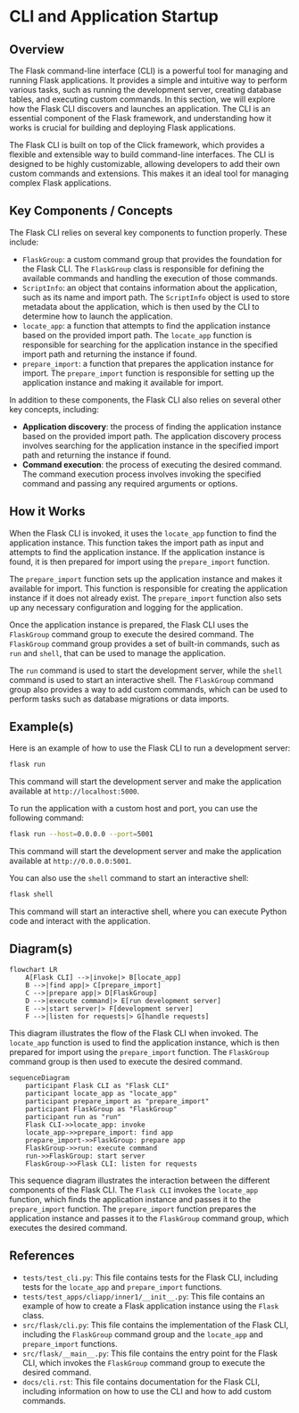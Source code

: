# CLI and Application Startup
## Overview
The Flask command-line interface (CLI) is a powerful tool for managing and running Flask applications. It provides a simple and intuitive way to perform various tasks, such as running the development server, creating database tables, and executing custom commands. In this section, we will explore how the Flask CLI discovers and launches an application. The CLI is an essential component of the Flask framework, and understanding how it works is crucial for building and deploying Flask applications.

The Flask CLI is built on top of the Click framework, which provides a flexible and extensible way to build command-line interfaces. The CLI is designed to be highly customizable, allowing developers to add their own custom commands and extensions. This makes it an ideal tool for managing complex Flask applications.

## Key Components / Concepts
The Flask CLI relies on several key components to function properly. These include:

* `FlaskGroup`: a custom command group that provides the foundation for the Flask CLI. The `FlaskGroup` class is responsible for defining the available commands and handling the execution of those commands.
* `ScriptInfo`: an object that contains information about the application, such as its name and import path. The `ScriptInfo` object is used to store metadata about the application, which is then used by the CLI to determine how to launch the application.
* `locate_app`: a function that attempts to find the application instance based on the provided import path. The `locate_app` function is responsible for searching for the application instance in the specified import path and returning the instance if found.
* `prepare_import`: a function that prepares the application instance for import. The `prepare_import` function is responsible for setting up the application instance and making it available for import.

In addition to these components, the Flask CLI also relies on several other key concepts, including:

* **Application discovery**: the process of finding the application instance based on the provided import path. The application discovery process involves searching for the application instance in the specified import path and returning the instance if found.
* **Command execution**: the process of executing the desired command. The command execution process involves invoking the specified command and passing any required arguments or options.

## How it Works
When the Flask CLI is invoked, it uses the `locate_app` function to find the application instance. This function takes the import path as input and attempts to find the application instance. If the application instance is found, it is then prepared for import using the `prepare_import` function.

The `prepare_import` function sets up the application instance and makes it available for import. This function is responsible for creating the application instance if it does not already exist. The `prepare_import` function also sets up any necessary configuration and logging for the application.

Once the application instance is prepared, the Flask CLI uses the `FlaskGroup` command group to execute the desired command. The `FlaskGroup` command group provides a set of built-in commands, such as `run` and `shell`, that can be used to manage the application.

The `run` command is used to start the development server, while the `shell` command is used to start an interactive shell. The `FlaskGroup` command group also provides a way to add custom commands, which can be used to perform tasks such as database migrations or data imports.

## Example(s)
Here is an example of how to use the Flask CLI to run a development server:
```bash
flask run
```
This command will start the development server and make the application available at `http://localhost:5000`.

To run the application with a custom host and port, you can use the following command:
```bash
flask run --host=0.0.0.0 --port=5001
```
This command will start the development server and make the application available at `http://0.0.0.0:5001`.

You can also use the `shell` command to start an interactive shell:
```bash
flask shell
```
This command will start an interactive shell, where you can execute Python code and interact with the application.

## Diagram(s)
```mermaid
flowchart LR
    A[Flask CLI] -->|invoke|> B[locate_app]
    B -->|find app|> C[prepare_import]
    C -->|prepare app|> D[FlaskGroup]
    D -->|execute command|> E[run development server]
    E -->|start server|> F[development server]
    F -->|listen for requests|> G[handle requests]
```
This diagram illustrates the flow of the Flask CLI when invoked. The `locate_app` function is used to find the application instance, which is then prepared for import using the `prepare_import` function. The `FlaskGroup` command group is then used to execute the desired command.

```mermaid
sequenceDiagram
    participant Flask CLI as "Flask CLI"
    participant locate_app as "locate_app"
    participant prepare_import as "prepare_import"
    participant FlaskGroup as "FlaskGroup"
    participant run as "run"
    Flask CLI->>locate_app: invoke
    locate_app->>prepare_import: find app
    prepare_import->>FlaskGroup: prepare app
    FlaskGroup->>run: execute command
    run->>FlaskGroup: start server
    FlaskGroup->>Flask CLI: listen for requests
```
This sequence diagram illustrates the interaction between the different components of the Flask CLI. The `Flask CLI` invokes the `locate_app` function, which finds the application instance and passes it to the `prepare_import` function. The `prepare_import` function prepares the application instance and passes it to the `FlaskGroup` command group, which executes the desired command.

## References
* `tests/test_cli.py`: This file contains tests for the Flask CLI, including tests for the `locate_app` and `prepare_import` functions.
* `tests/test_apps/cliapp/inner1/__init__.py`: This file contains an example of how to create a Flask application instance using the `Flask` class.
* `src/flask/cli.py`: This file contains the implementation of the Flask CLI, including the `FlaskGroup` command group and the `locate_app` and `prepare_import` functions.
* `src/flask/__main__.py`: This file contains the entry point for the Flask CLI, which invokes the `FlaskGroup` command group to execute the desired command.
* `docs/cli.rst`: This file contains documentation for the Flask CLI, including information on how to use the CLI and how to add custom commands.